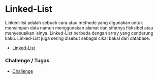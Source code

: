 # Linked-List
Linked-list adalah sebuah cara atau methode yang digunakan untuk menyimpan data namun menggunakan alamat dan sifatnya fleksibel atau menyesuaikan isinya. Linked-List berbeda dengan array yang cenderung kaku. Linked-List juga sering disebut sebagai cikal bakal dari database. 
   - [Linked-List](https://github.com/DimasAkmall/ASD/blob/master/Dosen/LinkedList/LinkedList.c)
    
### Challenge / Tugas
   - [Challenge](https://github.com/DimasAkmall/ASD/blob/master/Dosen/LinkedList/Challenge_LinkedList.c)
